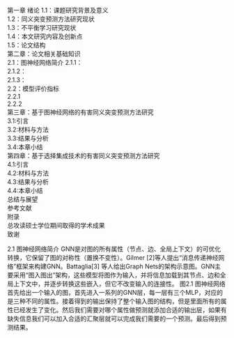 第一章  绪论
1.1：课题研究背景及意义	
1.2：同义突变预测方法研究现状	
1.3：不平衡学习研究现状	
1.4：本文研究内容及创新点	
1.5：论文结构	
第二章：论文相关基础知识	
2.1：图神经网络简介	
2.1.1：	
2.1.2：	
2.1.3：	
2.2：模型评价指标	
2.2.1	
2.2.2	
第三章：基于图神经网络的有害同义突变预测方法研究	
3.1:引言	
3.2:材料与方法	
3.3:结果与分析	
3.4:本章小结	
第四章：基于选择集成技术的有害同义突变预测方法研究	
4.1:引言	
4.2:材料与方法	
4.3:结果与分析	
4.4:本章小结	
总结与展望	
参考文献	
附录	
总攻读硕士学位期间取得的学术成果	
致谢	



2.1  图神经网络简介
GNN是对图的所有属性（节点、边、全局上下文）的可优化转换，它保留了图的对称性（置换不变性）。Gilmer [2]等人提出“消息传递神经网络”框架来构建GNN。Battaglia[3] 等人给出Graph Nets的架构示意图。GNN主要采用“图入图出”架构，这些模型将图作为输入，并将信息加载到其节点、边和全局上下文中，并逐步转换这些嵌入，但它不改变输入的连接性。
图2.1 图神经网络
首先给出一个输入的图，首先进入一系列的GNN层，每一层有三个MLP，对应的是三种不同的属性。接着得到的输出保持了整个输入图的结构，但是里面所有的属性已经发生了变化。然后我们需要对哪个属性做预测就添加合适的输出层，如果有缺失信息我们可以加入合适的汇聚层就可以完成我们需要的一个预测。最后得到预测结果。

